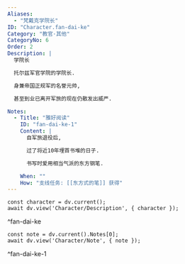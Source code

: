 ```yaml
---
Aliases:
  - "梵戴克学院长"
ID: "Character.fan-dai-ke"
Category: "教官·其他"
CategoryNo: 6
Order: 2
Description: |
  学院长

  托尔兹军官学院的学院长.

  身兼帝国正规军的名誉元帅,

  甚至到业已离开军旅的现在仍散发出威严.

Notes:
  - Title: "雅好阅读"
    ID: "fan-dai-ke-1"
    Content: |
      自军旅退役后,

      过了将近10年埋首书堆的日子.

      书写时爱用相当气派的东方钢笔.

    When: ""
    How: "支线任务: [[东方式的笔]] 获得"
---
```

```dataviewjs
const character = dv.current();
await dv.view('Character/Description', { character });
```
^fan-dai-ke

```dataviewjs
const note = dv.current().Notes[0];
await dv.view('Character/Note', { note });
```
^fan-dai-ke-1